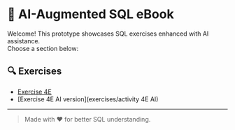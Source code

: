 # 📘 AI-Augmented SQL eBook

Welcome! This prototype showcases SQL exercises enhanced with AI assistance.  
Choose a section below:

## 🔍 Exercises
- [Exercise 4E](exercises/activity4e.html)
- [Exercise 4E AI version](exercises/activity 4E AI)
---

> Made with ❤️ for better SQL understanding.
